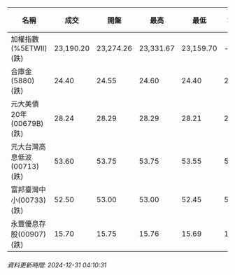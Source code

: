 | 名稱 | 成交 | 開盤 | 最高 | 最低 | 均價 | 成交金額(億) | 昨收 | 漲跌幅 | 漲跌 | 總量 | 昨量 | 振幅 |
| -------- | -------- | -------- | -------- |-------- | -------- | -------- |-------- |-------- |-------- | -------- | -------- |-------- |
|加權指數(%5ETWII) (跌)|23,190.20|23,274.26|23,331.67|23,159.70|-|2,672.74|23,275.68|0.37%|85.48|5,152,809|0|0.74%|
|合庫金(5880) (跌)|24.40|24.55|24.60|24.40|24.47|2.10|24.55|0.61%|0.15|8,599|4,648|0.81%|
|元大美債20年(00679B) (跌)|28.24|28.29|28.29|28.21|28.24|19.34|28.44|0.70%|0.20|68,493|28,364|0.28%|
|元大台灣高息低波(00713) (跌)|53.60|53.75|53.75|53.55|53.66|2.78|53.75|0.28%|0.15|5,178|4,493|0.37%|
|富邦臺灣中小(00733) (跌)|52.50|53.00|53.00|52.45|52.65|0.229|52.75|0.47%|0.25|435|511|1.04%|
|永豐優息存股(00907) (跌)|15.70|15.75|15.76|15.69|15.71|0.292|15.75|0.32%|0.05|1,856|1,785|0.44%|
###### 資料更新時間: 2024-12-31 04:10:31